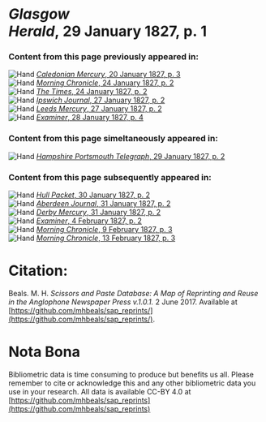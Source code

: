 # *Glasgow Herald*, 29 January 1827, p. 1  
  
### Content from this page previously appeared in:  
![Hand](http://scissorsandpaste.net/wp-content/uploads/2017/06/smallhandpointer.png) [*Caledonian Mercury*, 20 January 1827, p. 3](https://mhbeals.github.io/sap_html/Caledonian-Mercury/Caledonian-Mercury-20-January-1827-p-3)  
![Hand](http://scissorsandpaste.net/wp-content/uploads/2017/06/smallhandpointer.png) [*Morning Chronicle*, 24 January 1827, p. 2](https://mhbeals.github.io/sap_html/Morning-Chronicle/Morning-Chronicle-24-January-1827-p-2)  
![Hand](http://scissorsandpaste.net/wp-content/uploads/2017/06/smallhandpointer.png) [*The Times*, 24 January 1827, p. 2](https://mhbeals.github.io/sap_html/The-Times/The-Times-24-January-1827-p-2)  
![Hand](http://scissorsandpaste.net/wp-content/uploads/2017/06/smallhandpointer.png) [*Ipswich Journal*, 27 January 1827, p. 2](https://mhbeals.github.io/sap_html/Ipswich-Journal/Ipswich-Journal-27-January-1827-p-2)  
![Hand](http://scissorsandpaste.net/wp-content/uploads/2017/06/smallhandpointer.png) [*Leeds Mercury*, 27 January 1827, p. 2](https://mhbeals.github.io/sap_html/Leeds-Mercury/Leeds-Mercury-27-January-1827-p-2)  
![Hand](http://scissorsandpaste.net/wp-content/uploads/2017/06/smallhandpointer.png) [*Examiner*, 28 January 1827, p. 4](https://mhbeals.github.io/sap_html/Examiner/Examiner-28-January-1827-p-4)  
  
### Content from this page simeltaneously appeared in:  
![Hand](http://scissorsandpaste.net/wp-content/uploads/2017/06/smallhandpointer.png) [*Hampshire Portsmouth Telegraph*, 29 January 1827, p. 2](https://mhbeals.github.io/sap_html/Hampshire-Portsmouth-Telegraph/Hampshire-Portsmouth-Telegraph-29-January-1827-p-2)  
  
### Content from this page subsequently appeared in:  
![Hand](http://scissorsandpaste.net/wp-content/uploads/2017/06/smallhandpointer.png) [*Hull Packet*, 30 January 1827, p. 2](https://mhbeals.github.io/sap_html/Hull-Packet/Hull-Packet-30-January-1827-p-2)  
![Hand](http://scissorsandpaste.net/wp-content/uploads/2017/06/smallhandpointer.png) [*Aberdeen Journal*, 31 January 1827, p. 2](https://mhbeals.github.io/sap_html/Aberdeen-Journal/Aberdeen-Journal-31-January-1827-p-2)  
![Hand](http://scissorsandpaste.net/wp-content/uploads/2017/06/smallhandpointer.png) [*Derby Mercury*, 31 January 1827, p. 2](https://mhbeals.github.io/sap_html/Derby-Mercury/Derby-Mercury-31-January-1827-p-2)  
![Hand](http://scissorsandpaste.net/wp-content/uploads/2017/06/smallhandpointer.png) [*Examiner*, 4 February 1827, p. 2](https://mhbeals.github.io/sap_html/Examiner/Examiner-4-February-1827-p-2)  
![Hand](http://scissorsandpaste.net/wp-content/uploads/2017/06/smallhandpointer.png) [*Morning Chronicle*, 9 February 1827, p. 3](https://mhbeals.github.io/sap_html/Morning-Chronicle/Morning-Chronicle-9-February-1827-p-3)  
![Hand](http://scissorsandpaste.net/wp-content/uploads/2017/06/smallhandpointer.png) [*Morning Chronicle*, 13 February 1827, p. 3](https://mhbeals.github.io/sap_html/Morning-Chronicle/Morning-Chronicle-13-February-1827-p-3)  


# Citation: 

Beals. M. H. *Scissors and Paste Database: A Map of Reprinting and Reuse in the Anglophone Newspaper Press v.1.0.1.* 2 June 2017. Available at [https://github.com/mhbeals/sap_reprints/](https://github.com/mhbeals/sap_reprints/). 

# Nota Bona

Bibliometric data is time consuming to produce but benefits us all. Please remember to cite or acknowledge this and any other bibliometric data you use in your research. All data is available CC-BY 4.0 at [https://github.com/mhbeals/sap_reprints](https://github.com/mhbeals/sap_reprints)